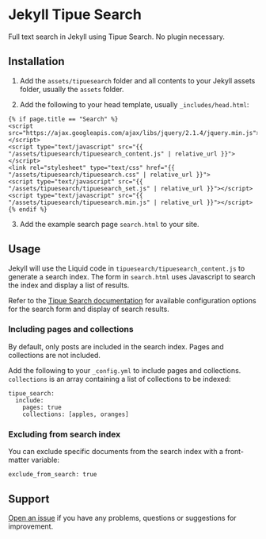 # Jekyll Tipue Search

Full text search in Jekyll using Tipue Search. No plugin necessary.

## Installation

1. Add the `assets/tipuesearch` folder and all contents to your Jekyll assets folder, usually the `assets` folder.

2. Add the following to your head template, usually `_includes/head.html`:

  ```
  {% if page.title == "Search" %}
  <script src="https://ajax.googleapis.com/ajax/libs/jquery/2.1.4/jquery.min.js"></script>
  <script type="text/javascript" src="{{ "/assets/tipuesearch/tipuesearch_content.js" | relative_url }}"></script>
  <link rel="stylesheet" type="text/css" href="{{ "/assets/tipuesearch/tipuesearch.css" | relative_url }}">
  <script type="text/javascript" src="{{ "/assets/tipuesearch/tipuesearch_set.js" | relative_url }}"></script>
  <script type="text/javascript" src="{{ "/assets/tipuesearch/tipuesearch.min.js" | relative_url }}"></script>
  {% endif %}
  ```

3. Add the example search page `search.html` to your site.

## Usage

Jekyll will use the Liquid code in `tipuesearch/tipuesearch_content.js` to generate a search index. The form in `search.html` uses Javascript to search the index and display a list of results.

Refer to the [Tipue Search documentation](http://www.tipue.com/search/docs/) for available configuration options for the search form and display of search results.

### Including pages and collections

By default, only posts are included in the search index. Pages and collections are not included.

Add the following to your `_config.yml` to include pages and collections. `collections` is an array containing a list of collections to be indexed:

```
tipue_search:
  include:
    pages: true
    collections: [apples, oranges]
```

### Excluding from search index

You can exclude specific documents from the search index with a front-matter variable:

```
exclude_from_search: true
```

## Support

[Open an issue](https://github.com/xHN35RQ/jekyll-tipue-search/issues) if you have any problems, questions or suggestions for improvement.
